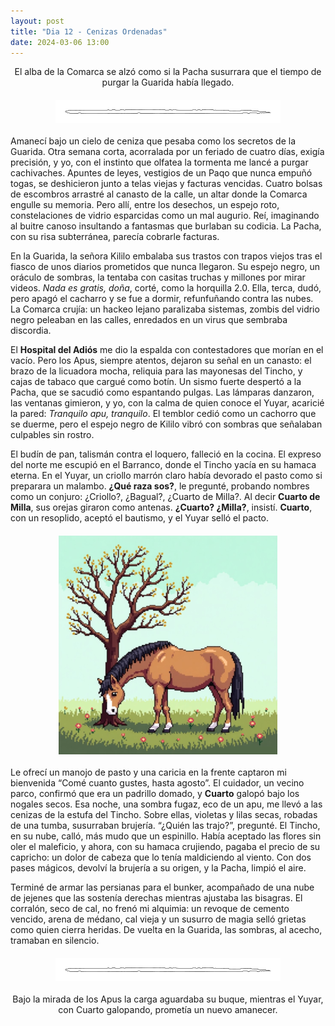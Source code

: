 ```yaml
---
layout: post
title: "Dia 12 - Cenizas Ordenadas"
date: 2024-03-06 13:00
---
```

<div style="text-align: center;">
  <p>El alba de la Comarca se alzó como si la Pacha susurrara que el tiempo de purgar la Guarida había llegado.</p>
</div>

<img src="/assets/images/separador.png" alt="Separador" style="display: block; margin: 20px auto;">

Amanecí bajo un cielo de ceniza que pesaba como los secretos de la Guarida. Otra semana corta, acorralada por un feriado de cuatro días, exigía precisión, y yo, con el instinto que olfatea la tormenta me lancé a purgar cachivaches. Apuntes de leyes, vestigios de un Paqo que nunca empuñó togas, se deshicieron junto a telas viejas y facturas vencidas. Cuatro bolsas de escombros arrastré al canasto de la calle, un altar donde la Comarca engulle su memoria. Pero allí, entre los desechos, un espejo roto, constelaciones de vidrio esparcidas como un mal augurio. Reí, imaginando al buitre canoso insultando a fantasmas que burlaban su codicia. La Pacha, con su risa subterránea, parecía cobrarle facturas.
<br>

En la Guarida, la señora Kililo embalaba sus trastos con trapos viejos tras el fiasco de unos diarios prometidos que nunca llegaron. Su espejo negro, un oráculo de sombras, la tentaba con casitas truchas y millones por mirar videos. _Nada es gratis, doña_, corté, como la horquilla 2.0. Ella, terca, dudó, pero apagó el cacharro y se fue a dormir, refunfuñando contra las nubes. La Comarca crujía: un hackeo lejano paralizaba sistemas, zombis del vidrio negro peleaban en las calles, enredados en un virus que sembraba discordia.
<br>

El **Hospital del Adiós** me dio la espalda con contestadores que morían en el vacío. Pero los Apus, siempre atentos, dejaron su señal en un canasto: el brazo de la licuadora mocha, reliquia para las mayonesas del Tincho, y cajas de tabaco que cargué como botín. Un sismo fuerte despertó a la Pacha, que se sacudió como espantando pulgas. Las lámparas danzaron, las ventanas gimieron, y yo, con la calma de quien conoce el Yuyar, acaricié la pared: _Tranquilo apu, tranquilo_. El temblor cedió como un cachorro que se duerme, pero el espejo negro de Kililo vibró con sombras que señalaban culpables sin rostro. 
<br>

El budín de pan, talismán contra el loquero, falleció en la cocina. El expreso del norte me escupió en el Barranco, donde el Tincho yacía en su hamaca eterna. En el Yuyar, un criollo marrón claro había devorado el pasto como si preparara un malambo. **¿Qué raza sos?**, le pregunté, probando nombres como un conjuro: ¿Criollo?, ¿Bagual?, ¿Cuarto de Milla?. Al decir **Cuarto de Milla**, sus orejas giraron como antenas. **¿Cuarto? ¿Milla?**, insistí. **Cuarto**, con un resoplido, aceptó el bautismo, y el Yuyar selló el pacto.

<img src="/assets/images/cuarto.png" alt="Cuarto pastando" style="display: block; margin: 20px auto;">

Le ofrecí un manojo de pasto y una caricia en la frente captaron mi bienvenida “Comé cuanto gustes, hasta agosto”. El cuidador, un vecino parco, confirmó que era un padrillo domado, y **Cuarto** galopó bajo los nogales secos. Esa noche, una sombra fugaz, eco de un apu, me llevó a las cenizas de la estufa del Tincho. Sobre ellas, violetas y lilas secas, robadas de una tumba, susurraban brujería. “¿Quién las trajo?”, pregunté. El Tincho, en su nube, calló, más mudo que un espinillo. Había aceptado las flores sin oler el maleficio, y ahora, con su hamaca crujiendo, pagaba el precio de su capricho: un dolor de cabeza que lo tenía maldiciendo al viento. Con dos pases mágicos, devolví la brujería a su origen, y la Pacha, limpió el aire.
<br>

Terminé de armar las persianas para el bunker, acompañado de una nube de jejenes que las sostenía derechas mientras ajustaba las bisagras. El corralón, seco de cal, no frenó mi alquimia: un revoque de cemento vencido, arena de médano, cal vieja y un susurro de magia selló grietas como quien cierra heridas. De vuelta en la Guarida, las sombras, al acecho, tramaban en silencio.

<img src="/assets/images/separador.png" alt="Separador" style="display: block; margin: 20px auto;">

<div style="text-align: center;">
  <p>Bajo la mirada de los Apus la carga aguardaba su buque, mientras el Yuyar, con Cuarto galopando, prometía un nuevo amanecer.</p>
</div>
